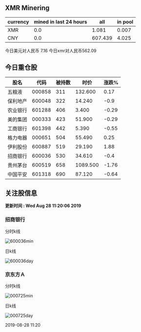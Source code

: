 ## XMR Minering

|currency|mined in last 24 hours|all|in pool|
|---|---|---|---|
|XMR|0.0|1.081|0.007|
|CNY|0.0|607.439|4.025|

今日美元对人民币 7.16	今日xmr对人民币562.09


## 今日重仓股 

|股名|代码|被持数|时价|涨跌%|
|---|---|---|---|---|
|五粮液|000858|311|132.600|0.17|
|保利地产|600048|322|14.240|-0.9|
|农业银行|601288|406|3.400|-0.29|
|美的集团|000333|423|51.900|-0.29|
|工商银行|601398|442|5.390|-0.55|
|格力电器|000651|504|55.490|0.25|
|伊利股份|600887|519|29.190|1.88|
|招商银行|600036|530|34.610|-0.4|
|贵州茅台|600519|658|1089.500|-1.76|
|中国平安|601318|690|87.120|-0.64|

## 关注股信息
**更新时间 : Wed Aug 28 11:20:06 2019**
### 招商银行 
分时k线

![600036min](http://image.sinajs.cn/newchart/min/n/sh600036.gif)

日k线

![600036day](http://image.sinajs.cn/newchart/daily/n/sh600036.gif)

### 京东方Ａ 
分时k线

![000725min](http://image.sinajs.cn/newchart/min/n/sz000725.gif)

日k线

![000725day](http://image.sinajs.cn/newchart/daily/n/sz000725.gif)

2019-08-28 11:20